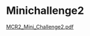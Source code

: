 # Minichallenge2

[MCR2_Mini_Challenge2.pdf](https://github.com/user-attachments/files/20719438/MCR2_Mini_Challenge2.pdf)
